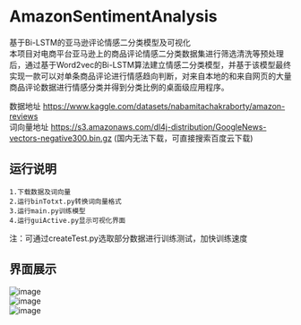 # AmazonSentimentAnalysis
基于Bi-LSTM的亚马逊评论情感二分类模型及可视化<br>
本项目对电商平台亚马逊上的商品评论情感二分类数据集进行筛选清洗等预处理后，通过基于Word2vec的Bi-LSTM算法建立情感二分类模型，并基于该模型最终实现一款可以对单条商品评论进行情感趋向判断，对来自本地的和来自网页的大量商品评论数据进行情感分类并得到分类比例的桌面级应用程序。<br>

数据地址 https://www.kaggle.com/datasets/nabamitachakraborty/amazon-reviews<br>
词向量地址 https://s3.amazonaws.com/dl4j-distribution/GoogleNews-vectors-negative300.bin.gz (国内无法下载，可直接搜索百度云下载)

## 运行说明
```
1.下载数据及词向量
2.运行binTotxt.py转换词向量格式
3.运行main.py训练模型
4.运行guiActive.py显示可视化界面
```
注：可通过createTest.py选取部分数据进行训练测试，加快训练速度<br>
## 界面展示
![image](https://user-images.githubusercontent.com/68805593/230900781-85e11b90-0bc6-4e50-ad46-20d947e9f1f3.png)<br>
![image](https://user-images.githubusercontent.com/68805593/230900946-535756be-083e-4b23-bbee-5222728a5c8b.png)<br>
![image](https://user-images.githubusercontent.com/68805593/230900993-9053f19c-c4e4-4e20-a9f1-b563b62b8a3a.png)<br>

